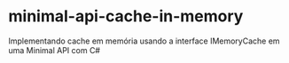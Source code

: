 # minimal-api-cache-in-memory
Implementando cache em memória usando a interface IMemoryCache em uma Minimal API com C#
